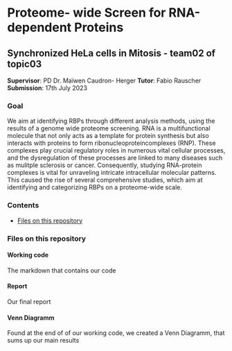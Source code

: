 # Proteome- wide Screen for RNA-dependent Proteins
## Synchronized HeLa cells in Mitosis - team02 of topic03 
**Supervisor**: PD Dr. Maïwen Caudron- Herger
**Tutor**: Fabio Rauscher
**Submission**: 17th July 2023

### Goal
We aim at identifying RBPs through different analysis methods, using the results of a genome wide proteome screening. RNA is a multifunctional molecule that not only acts as a template for protein synthesis but also interacts with proteins to form ribonucleoproteincomplexes (RNP). These complexes play crucial regulatory roles in numerous vital cellular processes, and the dysregulation of these processes are linked to many diseases such as mulitple sclerosis or cancer. Consequently, studying RNA-protein complexes is vital for unraveling intricate intracellular molecular patterns. This caused the rise of several comprehensive studies, which aim at identifying and categorizing RBPs on a proteome-wide scale.

### Contents 
- [Files on this repository](#Files-on-this-repository)

### Files on this repository

  #### Working code
The markdown that contains our code
  #### Report
Our final report
  #### Venn Diagramm
Found at the end of of our working code, we created a Venn Diagramm, that sums up our main results
